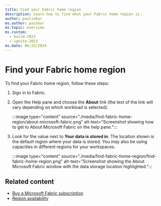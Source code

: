 ```yaml
---
title: Find your Fabric home region
description: Learn how to find what your Fabric home region is.
author: paulinbar
ms.author: painbar
ms.topic: overview
ms.custom:
  - build-2023
  - ignite-2023
ms.date: 06/25/2024
---
```


# Find your Fabric home region

To find your Fabric home region, follow these steps:

1. Sign in to Fabric.

1. Open the Help pane and choose the **About** link (the text of the link will vary depending on which workload is selected).

    :::image type="content" source="./media/find-fabric-home-region/about-microsoft-fabric.png" alt-text="Screenshot showing how to get to About Microsoft Fabric on the help pane.":::

1. Look for the value next to **Your data is stored in**. The location shown is the default region where your data is stored. You may also be using capacities in different regions for your workspaces.

    :::image type="content" source="./media/find-fabric-home-region/find-fabric-home-region.png" alt-text="Screenshot showing the About Microsoft Fabric window with the data storage location highlighted.":::

## Related content

* [Buy a Microsoft Fabric subscription](../enterprise/buy-subscription.md)
* [Region availability](./region-availability.md)
